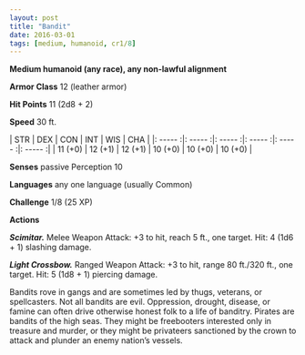 ```yaml
---
layout: post
title: "Bandit"
date: 2016-03-01
tags: [medium, humanoid, cr1/8]
---
```


**Medium humanoid (any race), any non-lawful alignment**

**Armor Class** 12 (leather armor)

**Hit Points** 11 (2d8 + 2)

**Speed** 30 ft.

|   STR   |   DEX   |   CON   |   INT   |   WIS   |   CHA   |
|: ----- :|: ----- :|: ----- :|: ----- :|: ----- :|: ----- :|
| 11 (+0) | 12 (+1) | 12 (+1) | 10 (+0) | 10 (+0) | 10 (+0) |

**Senses** passive Perception 10 

**Languages** any one language (usually Common)

**Challenge** 1/8 (25 XP) 

**Actions** 

***Scimitar.*** Melee Weapon Attack: +3 to hit, reach 5 ft., one target. Hit: 4 (1d6 + 1) slashing damage. 

***Light Crossbow.*** Ranged Weapon Attack: +3 to hit, range 80 ft./320 ft., one target. Hit: 5 (1d8 + 1) piercing damage. 

Bandits rove in gangs and are sometimes led by thugs, veterans, or spellcasters. Not all bandits are evil. Oppression, drought, disease, or famine can often drive otherwise honest folk to a life of banditry. Pirates are bandits of the high seas. They might be freebooters interested only in treasure and murder, or they might be privateers sanctioned by the crown to attack and plunder an enemy nation’s vessels.